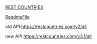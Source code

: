 [REST COUNTRIES](https://restcountries.com/)

[ReadmeFile](https://gitlab.com/restcountries/restcountries/-/blob/master/FIELDS.md)

old API:https://restcountries.com/v2/all

new API:https://restcountries.com/v3.1/all

